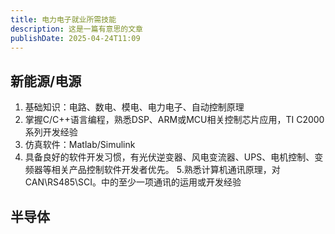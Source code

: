 ```yaml
---
title: 电力电子就业所需技能
description: 这是一篇有意思的文章
publishDate: 2025-04-24T11:09
---
```

## 新能源/电源
1. 基础知识：电路、数电、模电、电力电子、自动控制原理
2. 掌握C/C++语言编程，熟悉DSP、ARM或MCU相关控制芯片应用，TI C2000系列开发经验
3. 仿真软件：Matlab/Simulink
4. 具备良好的软件开发习惯，有光伏逆变器、风电变流器、UPS、电机控制、变频器等相关产品控制软件开发者优先。
5.熟悉计算机通讯原理，对CAN\RS485\SCI。中的至少一项通讯的运用或开发经验
## 半导体
